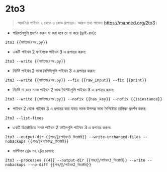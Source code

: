# 2to3

> স্বয়ংক্রিয় পাইথন ২ থেকে ৩ কোড রূপান্তর।
> আরও তথ্য পাবেন: <https://manned.org/2to3>।

- পরিবর্তনগুলি প্রদর্শন করুন যা করা হবে তা না করে (ড্রাই-রান):

`2to3 {{ফাইলের/পথ.py}}`

- একটি পাইথন 2 ফাইলকে পাইথন 3 এ রূপান্তর করুন:

`2to3 --write {{ফাইলের/পথ.py}}`

- নির্দিষ্ট পাইথন 2 ভাষা বৈশিষ্ট্যগুলি পাইথন 3 এ রূপান্তর করুন:

`2to3 --write {{ফাইলের/পথ.py}} --fix {{raw_input}} --fix {{print}}`

- নির্দিষ্ট না করে সমস্ত পাইথন 2 ভাষা বৈশিষ্ট্যগুলি পাইথন 3 এ রূপান্তর করুন:

`2to3 --write {{ফাইলের/পথ.py}} --nofix {{has_key}} --nofix {{isinstance}}`

- পাইথন 2 থেকে পাইথন 3 এ রূপান্তর করা যাবত সমস্ত উপলব্ধ ভাষা বৈশিষ্ট্যের তালিকা প্রদর্শন করুন:

`2to3 --list-fixes`

- একটি ডিরেক্টরিতে সমস্ত পাইথন 2 ফাইলগুলি পাইথন 3 এ রূপান্তর করুন:

`2to3 --output-dir {{পাথ/টু/পাইথন3_ডিরেক্টরি}} --write-unchanged-files --nobackups {{পাথ/টু/পাইথন2_ডিরেক্টরি}}`

- মাল্টিপল থ্রেড সহ ২টু৩ চালান:

`2to3 --processes {{4}} --output-dir {{পাথ/টু/পাইথন3_ডিরেক্টরি}} --write --nobackups --no-diff {{পাথ/টু/পাইথন2_ডিরেক্টরি}}`
